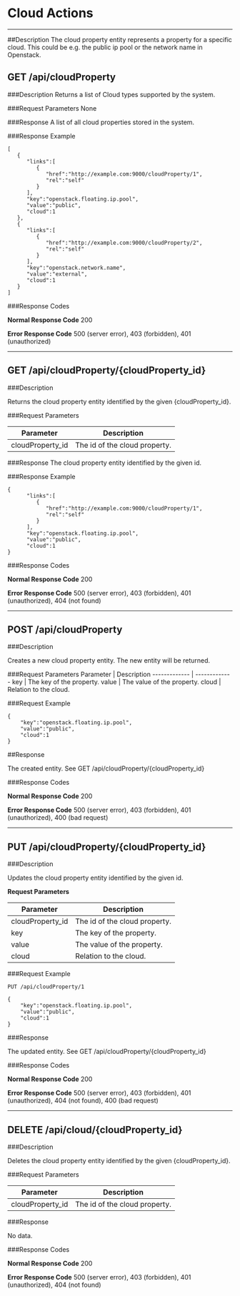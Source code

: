﻿# Cloud Actions
***

##Description
The cloud property entity represents a property for a specific cloud. This could be e.g.
the public ip pool or the network name in Openstack.

## GET /api/cloudProperty

###Description
Returns a list of Cloud types supported by the system.

###Request Parameters
None

###Response
A list of all cloud properties stored in the system.

###Response Example
```
[
   {
      "links":[
         {
            "href":"http://example.com:9000/cloudProperty/1",
            "rel":"self"
         }
      ],
      "key":"openstack.floating.ip.pool",
      "value":"public",
      "cloud":1
   },
   {
      "links":[
         {
            "href":"http://example.com:9000/cloudProperty/2",
            "rel":"self"
         }
      ],
      "key":"openstack.network.name",
      "value":"external",
      "cloud":1
   }
]
```

###Response Codes

**Normal Response Code** 200

**Error Response Code** 500 (server error), 403 (forbidden), 401 (unauthorized)

***

## GET /api/cloudProperty/{cloudProperty_id}

###Description

Returns the cloud property entity identified by the given {cloudProperty_id}.

###Request Parameters

Parameter     | Description
------------- | -------------
cloudProperty_id      | The id of the cloud property.

###Response 
The cloud property entity identified by the given id.

###Response Example
```
{
      "links":[
         {
            "href":"http://example.com:9000/cloudProperty/1",
            "rel":"self"
         }
      ],
      "key":"openstack.floating.ip.pool",
      "value":"public",
      "cloud":1
}
```

###Response Codes

**Normal Response Code** 200

**Error Response Code** 500 (server error), 403 (forbidden), 401 (unauthorized), 404 (not found)

***

## POST /api/cloudProperty

###Description

Creates a new cloud property entity. The new entity will be returned.

###Request Parameters
Parameter     | Description
------------- | -------------
key           | The key of the property.
value         | The value of the property.
cloud         | Relation to the cloud.

###Request Example
```
{  
    "key":"openstack.floating.ip.pool",
    "value":"public",
    "cloud":1
}
```

##Response

The created entity. See GET /api/cloudProperty/{cloudProperty_id}

###Response Codes

**Normal Response Code** 200

**Error Response Code** 500 (server error), 403 (forbidden), 401 (unauthorized), 400 (bad request)

***

## PUT /api/cloudProperty/{cloudProperty_id}

###Description

Updates the cloud property entity identified by the given id.

**Request Parameters** 

Parameter     | Description
------------- | -------------
cloudProperty_id      | The id of the cloud property.
key           | The key of the property.
value         | The value of the property.
cloud         | Relation to the cloud.

###Request Example
```
PUT /api/cloudProperty/1
```
```
{  
    "key":"openstack.floating.ip.pool",
    "value":"public",
    "cloud":1
}
```

###Response

The updated entity. See GET /api/cloudProperty/{cloudProperty_id}

###Response Codes

**Normal Response Code** 200

**Error Response Code** 500 (server error), 403 (forbidden), 401 (unauthorized), 404 (not found), 400 (bad request)

***

## DELETE /api/cloud/{cloudProperty_id}

###Description

Deletes the cloud property entity identified by the given {cloudProperty_id}.

###Request Parameters

Parameter     | Description
------------- | -------------
cloudProperty_id      | The id of the cloud property.

###Response

No data.

###Response Codes

**Normal Response Code** 200

**Error Response Code** 500 (server error), 403 (forbidden), 401 (unauthorized), 404 (not found)
